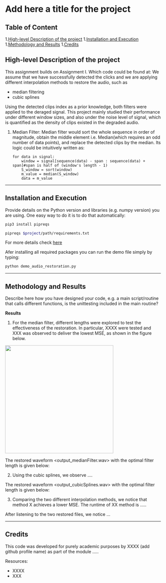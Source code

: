 # Add here a title for the project

## Table of Content
1.[High-level Description of the project](#my-first-title)
1.[Installation and Execution](#my-second-title)
1.[Methodology and Results](#my-third-title)
1.[Credits](#my-fourth-title)
## High-level Description of the project
This assignment builds on Assignment I. 
Which code could be found at: 
We assume that we have successfully detected the clicks and we are applying different interpolation methods to restore the audio, such as
- median filtering
- cubic splines

Using the detected clips index as a prior knowledge, both filters were applied to the deraged signal. This project mainly studied their performance under different window sizes, and also under the noise level of signal, which is quantified as the density of clips existed in the degraded audio.

1) Median Filter:
    Median filter would sort the whole sequence in order of magnitude, obtain the middle element i.e. Median(which requires an odd number of data points), and replace the detected clips by the median. Its logic could be intuitively written as:
    ```
    for data in signal:
        window = signal[sequence(data) - span : sequence(data) + span]#span is half of (window's length - 1)
        S_window = sort(window)
        m_value = median(S_window)
        data = m_value
    ```
---

## Installation and Execution

Provide details on the Python version and libraries (e.g. numpy version) you are using. One easy way to do it is to do that automatically:
```sh                                 
pip3 install pipreqs

pipreqs $project/path/requirements.txt
```
For more details check [here](https://github.com/bndr/pipreqs)


Afer installing all required packages you can run the demo file simply by typing:
```sh
python demo_audio_restoration.py
```
---

## Methodology and Results
Describe here how you have designed your code, e.g. a main script/routine that calls different functions, is the unittesting included in the main routine? 



**Results**

1. For the median filter, different lengths were explored to test the effectiveness of the restoration. In particular, XXXX were tested and XXX was observed to deliver the lowest MSE, as shown in the figure below.

<img src="MedianFilter_MSEvsLength.png" width="350">

The restored waveform <output_medianFilter.wav> with the optimal filter length is given below:



2. Using the cubic splines, we observe ....

The restored waveform <output_cubicSplines.wav> with the optimal filter length is given below:


3. Comparing the two different interpolation methods, we notice that method X achieves a lower MSE. The runtime of XX method is .....

After listening to the two restored files, we notice ...


---
## Credits

This code was developed for purely academic purposes by XXXX (add github profile name) as part of the module ..... 

Resources:
- XXXX
- XXX





